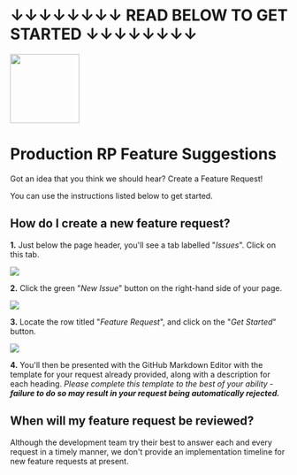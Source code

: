 # ↓↓↓↓↓↓↓↓ READ BELOW TO GET STARTED ↓↓↓↓↓↓↓↓
<img src="https://www.productionrp.net/assets/img/Logo_Mini.png" width="125">

# Production RP Feature Suggestions

Got an idea that you think we should hear? Create a Feature Request!

You can use the instructions listed below to get started.

## How do I create a new feature request?

**1.** Just below the page header, you'll see a tab labelled "*Issues*". Click on this tab.

<img src="https://i.imgur.com/A2EsfVH.png">

**2.** Click the green "*New Issue*" button on the right-hand side of your page.

<img src="https://i.imgur.com/7CX4RhR.png">

**3.** Locate the row titled "*Feature Request*", and click on the "*Get Started*" button.

<img src="https://i.imgur.com/J63QTRf.png">

**4.** You'll then be presented with the GitHub Markdown Editor with the template for your request already provided, along with a description for each heading.
*Please complete this template to the best of your ability - **failure to do so may result in your request being automatically rejected.***

## When will my feature request be reviewed?

Although the development team try their best to answer each and every request in a timely manner, we don't provide an implementation timeline for new feature requests at present.
